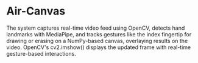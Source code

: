 # Air-Canvas
The system captures real-time video feed using OpenCV, detects hand landmarks with MediaPipe, and tracks gestures like the index fingertip for drawing or erasing on a NumPy-based canvas, overlaying results on the video. OpenCV's cv2.imshow() displays the updated frame with real-time gesture-based interactions.
